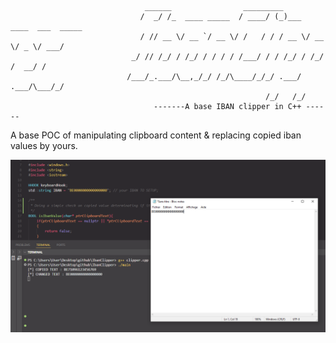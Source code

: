 ```

                              ______                _________                      
                             /  _/ /_  ____ _____  / ____/ (_)___  ____  ___  _____
                             / // __ \/ __ `/ __ \/ /   / / / __ \/ __ \/ _ \/ ___/
                           _/ // /_/ / /_/ / / / / /___/ / / /_/ / /_/ /  __/ /    
                          /___/_.___/\__,_/_/ /_/\____/_/_/ .___/ .___/\___/_/     
                                                         /_/   /_/   
                                -------A base IBAN clipper in C++ ------    

```
A base POC of manipulating clipboard content &amp; replacing copied iban values by yours.


![CLIPPER](https://github.com/Yekuuun/IbanClipper/blob/main/clipper.png)
